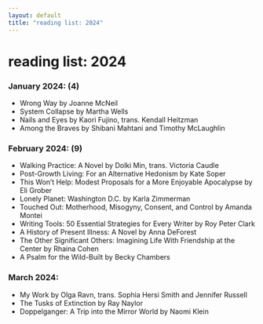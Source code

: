 ```yaml
---
layout: default
title: "reading list: 2024"
---
```


<h1>reading list: 2024</h1>

### January 2024: (4)

- Wrong Way by Joanne McNeil
- System Collapse by Martha Wells
- Nails and Eyes by Kaori Fujino, trans. Kendall Heitzman
- Among the Braves by Shibani Mahtani and Timothy McLaughlin

### February 2024: (9)

- Walking Practice: A Novel by Dolki Min, trans. Victoria Caudle
- Post-Growth Living: For an Alternative Hedonism by Kate Soper
- This Won’t Help: Modest Proposals for a More Enjoyable Apocalypse by Eli Grober
- Lonely Planet: Washington D.C. by Karla Zimmerman
- Touched Out: Motherhood, Misogyny, Consent, and Control by Amanda Montei
- Writing Tools: 50 Essential Strategies for Every Writer by Roy Peter Clark
- A History of Present Illness: A Novel by Anna DeForest
- The Other Significant Others: Imagining Life With Friendship at the Center by Rhaina Cohen
- A Psalm for the Wild-Built by Becky Chambers

### March 2024:

- My Work by Olga Ravn, trans. Sophia Hersi Smith and Jennifer Russell
- The Tusks of Extinction by Ray Naylor
- Doppelganger: A Trip into the Mirror World by Naomi Klein
